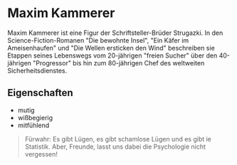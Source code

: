 # Maxim Kammerer

Maxim Kammerer ist eine Figur der Schriftsteller-Brüder Strugazki.
In den Science-Fiction-Romanen "Die bewohnte Insel", "Ein Käfer im Ameisenhaufen" und "Die Wellen ersticken den Wind" beschreiben sie Etappen seines Lebenswegs vom 20-jährigen "freien Sucher" über den 40-jährigen "Progressor" bis hin zum 80-jährigen Chef des weltweiten Sicherheitsdienstes.

## Eigenschaften
* mutig
* wißbegierig
* mitfühlend

> Fürwahr: Es gibt Lügen, es gibt schamlose Lügen und es gibt ie Statistik.
> Aber, Freunde, lasst uns dabei die Psychologie nicht vergessen!
